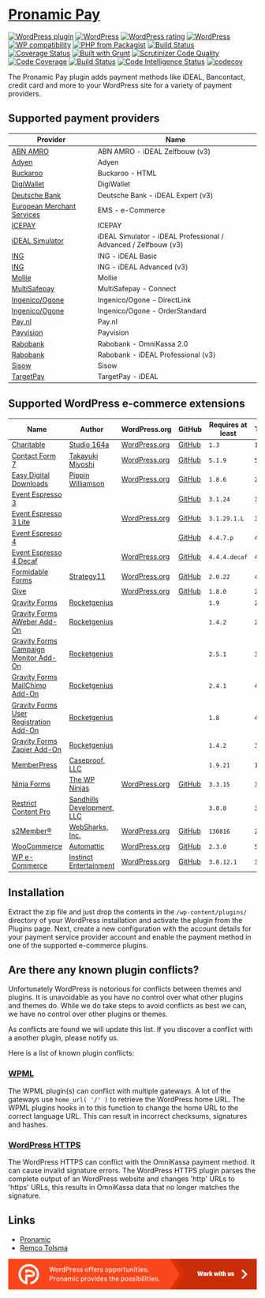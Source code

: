 # [Pronamic Pay](https://www.pronamic.eu/plugins/pronamic-pay/)

[![WordPress plugin](https://img.shields.io/wordpress/plugin/v/pronamic-pay.svg)](https://www.pronamic.eu/plugins/pronamic-pay/)
[![WordPress](https://img.shields.io/wordpress/plugin/dt/pronamic-pay.svg)](https://www.pronamic.eu/plugins/pronamic-pay/)
[![WordPress rating](https://img.shields.io/wordpress/plugin/r/pronamic-pay.svg)](https://www.pronamic.eu/plugins/pronamic-pay/)
[![WordPress](https://img.shields.io/wordpress/v/pronamic-pay.svg)](https://www.pronamic.eu/plugins/pronamic-pay/)
[![WP compatibility](https://plugintests.com/plugins/pronamic-pay/wp-badge.svg)](https://plugintests.com/plugins/pronamic-pay/latest-report)
[![PHP from Packagist](https://img.shields.io/packagist/php-v/wp-pay/core.svg)]()
[![Build Status](https://travis-ci.org/pronamic/wp-pronamic-pay.svg?branch=develop)](https://travis-ci.org/pronamic/wp-pronamic-pay)
[![Coverage Status](https://coveralls.io/repos/github/pronamic/wp-pronamic-pay/badge.svg?branch=develop)](https://coveralls.io/github/pronamic/wp-pronamic-pay?branch=develop)
[![Built with Grunt](https://gruntjs.com/cdn/builtwith.svg)](http://gruntjs.com/)
[![Scrutinizer Code Quality](https://scrutinizer-ci.com/g/pronamic/wp-pronamic-pay/badges/quality-score.png?b=develop)](https://scrutinizer-ci.com/g/pronamic/wp-pronamic-pay/?branch=develop)
[![Code Coverage](https://scrutinizer-ci.com/g/pronamic/wp-pronamic-pay/badges/coverage.png?b=develop)](https://scrutinizer-ci.com/g/pronamic/wp-pronamic-pay/?branch=develop)
[![Build Status](https://scrutinizer-ci.com/g/pronamic/wp-pronamic-pay/badges/build.png?b=develop)](https://scrutinizer-ci.com/g/pronamic/wp-pronamic-pay/build-status/develop)
[![Code Intelligence Status](https://scrutinizer-ci.com/g/pronamic/wp-pronamic-pay/badges/code-intelligence.svg?b=develop)](https://scrutinizer-ci.com/code-intelligence)
[![codecov](https://codecov.io/gh/pronamic/wp-pronamic-pay/branch/develop/graph/badge.svg)](https://codecov.io/gh/pronamic/wp-pronamic-pay)

The Pronamic Pay plugin adds payment methods like iDEAL, Bancontact, credit card and more to your WordPress site for a variety of payment providers.


## Supported payment providers

| Provider | Name |
| -------- | ---- |
| [ABN AMRO](https://www.abnamro.nl/) | ABN AMRO - iDEAL Zelfbouw (v3) |
| [Adyen](https://www.adyen.com/) | Adyen |
| [Buckaroo](https://buckaroo.nl/) | Buckaroo - HTML |
| [DigiWallet](https://www.digiwallet.nl/) | DigiWallet |
| [Deutsche Bank](https://deutschebank.nl/) | Deutsche Bank - iDEAL Expert (v3) |
| [European Merchant Services](https://emspay.nl/) | EMS - e-Commerce |
| [ICEPAY](https://icepay.nl/) | ICEPAY |
| [iDEAL Simulator](https://www.ideal-simulator.nl/) | iDEAL Simulator - iDEAL Professional / Advanced / Zelfbouw (v3) |
| [ING](https://www.ing.nl/) | ING - iDEAL Basic |
| [ING](https://www.ing.nl/) | ING - iDEAL Advanced (v3) |
| [Mollie](https://www.mollie.nl/) | Mollie |
| [MultiSafepay](https://www.multisafepay.com/) | MultiSafepay - Connect |
| [Ingenico/Ogone](https://payment-services.ingenico.com/) | Ingenico/Ogone - DirectLink |
| [Ingenico/Ogone](https://payment-services.ingenico.com/) | Ingenico/Ogone - OrderStandard |
| [Pay.nl](https://www.pay.nl/) | Pay.nl |
| [Payvision](https://www.payvision.com) | Payvision |
| [Rabobank](https://www.rabobank.nl/) | Rabobank - OmniKassa 2.0 |
| [Rabobank](https://www.rabobank.nl/) | Rabobank - iDEAL Professional (v3) |
| [Sisow](https://www.sisow.nl/) | Sisow |
| [TargetPay](https://www.targetpay.com/) | TargetPay - iDEAL |


## Supported WordPress e-commerce extensions

| Name | Author | WordPress.org | GitHub | Requires at least | Tested up to |
| ---- | ------ | ------------- | ------ | ----------------- | ------------ |
| [Charitable](https://www.wpcharitable.com/) | [Studio 164a](https://www.164a.com/) | [WordPress.org](https://wordpress.org/plugins/charitable/) | [GitHub](https://github.com/Charitable/Charitable) | `1.3` | `1.6.48` |
| [Contact Form 7](https://contactform7.com/) | [Takayuki Miyoshi](https://ideasilo.wordpress.com/) | [WordPress.org](https://nl.wordpress.org/plugins/contact-form-7/) | [GitHub](https://github.com/takayukister/contact-form-7) | `5.1.9` | `5.4.1` |
| [Easy Digital Downloads](https://easydigitaldownloads.com/) | [Pippin Williamson](https://pippinsplugins.com/) | [WordPress.org](https://wordpress.org/plugins/easy-digital-downloads/) | [GitHub](https://github.com/easydigitaldownloads/Easy-Digital-Downloads) | `1.8.6` | `2.10.5` |
| [Event Espresso 3](https://eventespresso.com/) |  |  | [GitHub](https://github.com/eventespresso/event-espresso-legacy) | `3.1.24` | `3.1.37.14.p` |
| [Event Espresso 3 Lite](https://eventespresso.com/) |  | [WordPress.org](https://wordpress.org/plugins/event-espresso-free/) | [GitHub](https://github.com/eventespresso/event-espresso-legacy) | `3.1.29.1.L` | `3.1.37.15.L` |
| [Event Espresso 4](https://eventespresso.com/) |  |  | [GitHub](https://github.com/eventespresso/event-espresso-core) | `4.4.7.p` | `4.10.8.p` |
| [Event Espresso 4 Decaf](https://eventespresso.com/) |  | [WordPress.org](https://wordpress.org/plugins/event-espresso-decaf/) | [GitHub](https://github.com/eventespresso/event-espresso-core) | `4.4.4.decaf` | `4.10.8.decaf` |
| [Formidable Forms](https://formidableforms.com/) | [Strategy11](https://strategy11.com/) | [WordPress.org](https://wordpress.org/plugins/formidable/) | [GitHub](https://github.com/Strategy11/formidable-forms) | `2.0.22` | `4.11` |
| [Give](https://givewp.com/) |  | [WordPress.org](https://wordpress.org/plugins/give/) | [GitHub](https://github.com/WordImpress/Give) | `1.8.0` | `2.11.1` |
| [Gravity Forms](https://www.gravityforms.com/) | [Rocketgenius](https://www.rocketgenius.com/) |  |  | `1.9` | `2.5.9` |
| [Gravity Forms AWeber Add-On](https://www.gravityforms.com/add-ons/aweber/) | [Rocketgenius](https://www.rocketgenius.com/) |  |  | `1.4.2` | `2.9` |
| [Gravity Forms Campaign Monitor Add-On](https://www.gravityforms.com/add-ons/campaign-monitor/) | [Rocketgenius](https://www.rocketgenius.com/) |  |  | `2.5.1` | `3.7` |
| [Gravity Forms MailChimp Add-On](https://www.gravityforms.com/add-ons/mailchimp/) | [Rocketgenius](https://www.rocketgenius.com/) |  |  | `2.4.1` | `4.6.3` |
| [Gravity Forms User Registration Add-On](https://www.gravityforms.com/add-ons/user-registration/) | [Rocketgenius](https://www.rocketgenius.com/) |  |  | `1.8` | `4.4` |
| [Gravity Forms Zapier Add-On](https://www.gravityforms.com/add-ons/zapier/) | [Rocketgenius](https://www.rocketgenius.com/) |  |  | `1.4.2` | `3.2` |
| [MemberPress](https://www.memberpress.com/) | [Caseproof, LLC](https://caseproof.com/) |  |  | `1.9.21` | `1.9.21` |
| [Ninja Forms](https://ninjaforms.com/) | [The WP Ninjas](https://ninjaforms.com/) | [WordPress.org](https://wordpress.org/plugins/ninja-forms/) | [GitHub](https://github.com/wpninjas/ninja-forms) | `3.3.15` | `3.5.4` |
| [Restrict Content Pro](https://restrictcontentpro.com/) | [Sandhills Development, LLC](https://sandhillsdev.com/) |  |  | `3.0.0` | `3.4.4` |
| [s2Member®](https://s2member.com/) | [WebSharks, Inc.](http://www.websharks-inc.com/) | [WordPress.org](https://wordpress.org/plugins/s2member/) | [GitHub](https://github.com/WebSharks/s2Member) | `130816` | `200301` |
| [WooCommerce](https://woocommerce.com/) | [Automattic](https://automattic.com/) | [WordPress.org](https://wordpress.org/plugins/woocommerce/) | [GitHub](https://github.com/woocommerce/woocommerce) | `2.3.0` | `5.6.0` |
| [WP e-Commerce](https://wpecommerce.org/) | [Instinct Entertainment](http://instinct.co.nz/) | [WordPress.org](https://wordpress.org/plugins/wp-e-commerce/) | [GitHub](https://github.com/wp-e-commerce/WP-e-Commerce) | `3.8.12.1` | `3.15.1` |


## Installation

Extract the zip file and just drop the contents in the `/wp-content/plugins/` directory of your
WordPress installation and activate the plugin from the Plugins page. Next, create a new configuration
with the account details for your payment service provider account and enable the payment method in
one of the supported e-commerce plugins.

## Are there any known plugin conflicts?

Unfortunately WordPress is notorious for conflicts between themes and plugins. It is unavoidable as you have no control over what other plugins and themes do. While we do take steps to avoid conflicts as best we can, we have no control over other plugins or themes.

As conflicts are found we will update this list. If you discover a conflict with a another plugin, please notify us.

Here is a list of known plugin conflicts:

### [WPML](https://wpml.org/)

The WPML plugin(s) can conflict with multiple gateways. A lot of the gateways
use `home_url( '/' )` to retrieve the WordPress home URL. The WPML plugins hooks
in to this function to change the home URL to the correct language URL. This
can result in incorrect checksums, signatures and hashes.

### [WordPress HTTPS](https://wordpress.org/plugins/wordpress-https/)

The WordPress HTTPS can conflict with the OmniKassa payment method. It can 
cause invalid signature errors. The WordPress HTTPS plugin parses the complete 
output of an WordPress website and changes 'http' URLs to 'https' URLs, this 
results in OmniKassa data that no longer matches the signature.

## Links

*	[Pronamic](https://www.pronamic.eu/)
*	[Remco Tolsma](https://www.remcotolsma.nl/)

[![Pronamic - Work with us](https://github.com/pronamic/brand-resources/blob/main/banners/pronamic-work-with-us-leaderboard-728x90%404x.png)](https://www.pronamic.eu/contact/)
